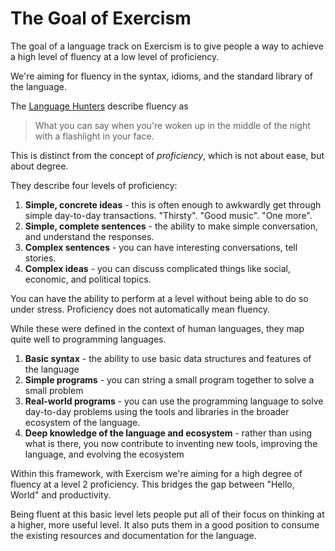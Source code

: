 # The Goal of Exercism

The goal of a language track on Exercism is to give people a way to achieve a high level of fluency at a low level of proficiency.

We're aiming for fluency in the syntax, idioms, and the standard library of the language.

The [Language Hunters](http://languagehunters.org/) describe fluency as

> What you can say when you're woken up in the middle of the night with a flashlight in your face.

This is distinct from the concept of _proficiency_, which is not about ease, but about degree.

They describe four levels of proficiency:

1. **Simple, concrete ideas** - this is often enough to awkwardly get through simple day-to-day transactions. "Thirsty". "Good music". "One more".
2. **Simple, complete sentences** - the ability to make simple conversation, and understand the responses.
3. **Complex sentences** - you can have interesting conversations, tell stories.
4. **Complex ideas** - you can discuss complicated things like social, economic, and political topics.

You can have the ability to perform at a level without being able to do so under stress. Proficiency does not automatically mean fluency.

While these were defined in the context of human languages, they map quite well to programming languages.

1. **Basic syntax** - the ability to use basic data structures and features of the language
2. **Simple programs** - you can string a small program together to solve a small problem
3. **Real-world programs** - you can use the programming language to solve day-to-day problems using the tools and libraries in the broader ecosystem of the language.
4. **Deep knowledge of the language and ecosystem** - rather than using what is there, you now contribute to inventing new tools, improving the language, and evolving the ecosystem

Within this framework, with Exercism we're aiming for a high degree of fluency at a level 2 proficiency. This bridges the gap between "Hello, World" and productivity.

Being fluent at this basic level lets people put all of their focus on thinking at a higher, more useful level. It also puts them in a good position to consume the existing resources and documentation for the language.

